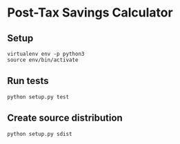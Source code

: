 # Post-Tax Savings Calculator

## Setup
```
virtualenv env -p python3
source env/bin/activate
```

## Run tests
```
python setup.py test
```

## Create source distribution
```
python setup.py sdist
```

